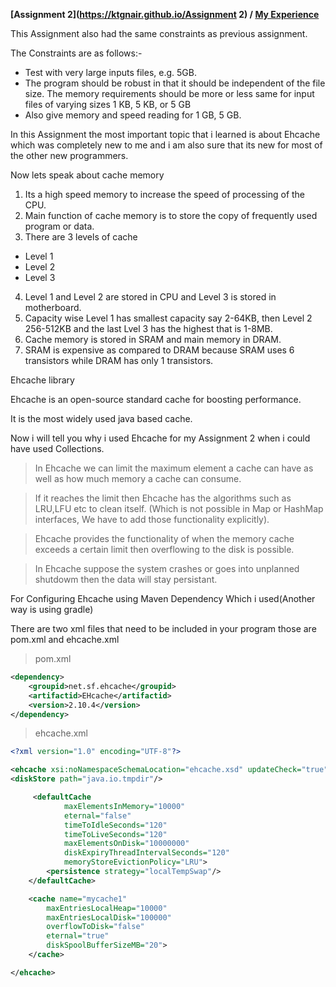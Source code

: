**[Assignment 2](https://ktgnair.github.io/Assignment 2) / [My Experience](https://ktgnair.github.io/LearnedThings2)**

This Assignment also had the same constraints as previous assignment.  
 
The Constraints are as follows:-  
+ Test with very large inputs files, e.g. 5GB.  
+ The program should be robust in that it should be independent of the file size. The memory requirements should be more or less same for input files of varying sizes 1 KB, 5 KB, or 5 GB  
+ Also give memory and speed reading for 1 GB, 5 GB.  

In this Assignment the most important topic that i learned is about Ehcache which was completely new to me and i am also sure that its new for most of the other new programmers.  

Now lets speak about cache memory  


1. Its a high speed memory to increase the speed of processing of the CPU.  
2. Main function of cache memory is to store the copy of frequently used program or data.  
3. There are 3 levels of cache  
  * Level 1  
  * Level 2  
  * Level 3  
4. Level 1 and Level 2 are stored in CPU and Level 3 is stored in motherboard.  
5. Capacity wise Level 1 has smallest capacity say 2-64KB, then Level 2 256-512KB and the last Lvel 3 has the highest that is 1-8MB.  
6. Cache memory is stored in SRAM and main memory in DRAM.  
7. SRAM is expensive as compared to DRAM because SRAM uses 6 transistors while DRAM has only 1 transistors.   

Ehcache library  

Ehcache is an open-source standard cache for boosting performance.  

It is the most widely used java based cache.  

Now i will tell you why i used Ehcache for my Assignment 2 when i could have used Collections.  

> In Ehcache we can limit the maximum element a cache can have as well as how much memory a cache can consume.  

> If it reaches the limit then Ehcache has the algorithms such as LRU,LFU etc to clean itself. (Which is not possible in Map or HashMap interfaces, We have to add those functionality explicitly).

> Ehcache provides the functionality of when the memory cache exceeds a certain limit then overflowing to the disk is possible.  

> In Ehcache suppose the system crashes or goes into unplanned shutdowm then the data will stay persistant.

For Configuring Ehcache using Maven Dependency Which i used(Another way is using gradle)  

There are two xml files that need to be included in your program those are pom.xml and ehcache.xml  

> pom.xml  

```xml
<dependency>
	<groupid>net.sf.ehcache</groupid>
	<artifactid>EHcache</artifactid>
	<version>2.10.4</version>
</dependency>

```
   
> ehcache.xml  

```xml
<?xml version="1.0" encoding="UTF-8"?>

<ehcache xsi:noNamespaceSchemaLocation="ehcache.xsd" updateCheck="true" monitoring="autodetect" dynamicConfig="true">
<diskStore path="java.io.tmpdir"/>

	 <defaultCache
            maxElementsInMemory="10000"
            eternal="false"
            timeToIdleSeconds="120"
            timeToLiveSeconds="120"
            maxElementsOnDisk="10000000"
            diskExpiryThreadIntervalSeconds="120"
            memoryStoreEvictionPolicy="LRU">
        <persistence strategy="localTempSwap"/>
    </defaultCache>

	<cache name="mycache1"
		maxEntriesLocalHeap="10000"
		maxEntriesLocalDisk="100000"
		overflowToDisk="false"
		eternal="true"
		diskSpoolBufferSizeMB="20">
	</cache>

</ehcache>
 
```


